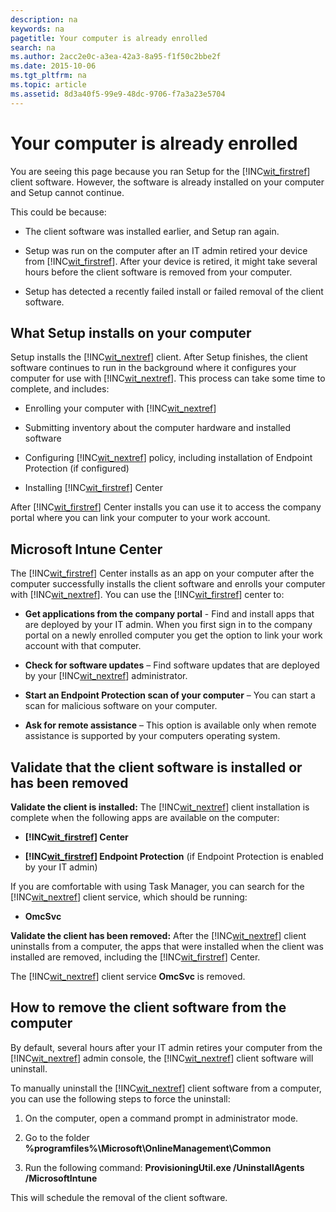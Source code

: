 ```yaml
---
description: na
keywords: na
pagetitle: Your computer is already enrolled
search: na
ms.author: 2acc2e0c-a3ea-42a3-8a95-f1f50c2bbe2f
ms.date: 2015-10-06
ms.tgt_pltfrm: na
ms.topic: article
ms.assetid: 8d3a40f5-99e9-48dc-9706-f7a3a23e5704
---
```

# Your computer is already enrolled
You are seeing this page because you ran Setup for the [!INC[wit_firstref](../Token/wit_firstref_md.md)] client software. However, the software is already installed on your computer and Setup cannot continue.

This could be because:

- The client software was installed earlier, and Setup ran again.

- Setup was run on the computer after an IT admin retired your device from [!INC[wit_firstref](../Token/wit_firstref_md.md)]. After your device is retired, it might take several hours before the client software is removed from your computer.

- Setup has detected a recently failed install or failed removal of the client software.

## <a name="bkmk_install"></a>What Setup installs on your computer
Setup installs the [!INC[wit_nextref](../Token/wit_nextref_md.md)] client. After Setup finishes, the client software continues to run in the background where it configures your computer for use with [!INC[wit_nextref](../Token/wit_nextref_md.md)]. This process can take some time to complete, and includes:

- Enrolling your computer with [!INC[wit_nextref](../Token/wit_nextref_md.md)]

- Submitting inventory about the computer hardware and installed software

- Configuring [!INC[wit_nextref](../Token/wit_nextref_md.md)] policy, including installation of Endpoint Protection (if configured)

- Installing [!INC[wit_firstref](../Token/wit_firstref_md.md)] Center

After [!INC[wit_firstref](../Token/wit_firstref_md.md)] Center installs you can use it to access the company portal where you can link your computer to your work account.

## <a name="bkmk_center"></a>Microsoft Intune Center
The [!INC[wit_firstref](../Token/wit_firstref_md.md)] Center installs as an app on your computer after the computer successfully installs the client software and enrolls your computer with [!INC[wit_nextref](../Token/wit_nextref_md.md)]. You can use the [!INC[wit_firstref](../Token/wit_firstref_md.md)] center to:

- **Get applications from the company portal** - Find and install apps that are deployed by your IT admin. When you first sign in to the company portal on a newly enrolled computer you get the option to link your work account with that computer.

- **Check for software updates** – Find software updates that are deployed by your [!INC[wit_nextref](../Token/wit_nextref_md.md)] administrator.

- **Start an Endpoint Protection scan of your computer** – You can start a scan for malicious software on your computer.

- **Ask for remote assistance** – This option is available only when remote assistance is supported by your computers operating system.

## <a name="bkmk_validate"></a>Validate that the client software is installed or has been removed
**Validate the client is installed:**
The [!INC[wit_nextref](../Token/wit_nextref_md.md)] client installation is complete when the following apps are available on the computer:

- **[!INC[wit_firstref](../Token/wit_firstref_md.md)] Center**

- **[!INC[wit_firstref](../Token/wit_firstref_md.md)] Endpoint Protection** (if Endpoint Protection is enabled by your IT admin)

If you are comfortable with using Task Manager, you can search for the [!INC[wit_nextref](../Token/wit_nextref_md.md)] client service, which should be running:

- **OmcSvc**

**Validate the client has been removed:**
After the [!INC[wit_nextref](../Token/wit_nextref_md.md)] client uninstalls from a computer, the apps that were installed when the client was installed are removed, including the [!INC[wit_firstref](../Token/wit_firstref_md.md)] Center.

The [!INC[wit_nextref](../Token/wit_nextref_md.md)] client service **OmcSvc** is removed.

## <a name="bkmk_remove"></a>How to remove the client software from the computer
By default, several hours after your IT admin retires your computer from the [!INC[wit_nextref](../Token/wit_nextref_md.md)] admin console, the [!INC[wit_nextref](../Token/wit_nextref_md.md)] client software will uninstall.

To manually uninstall the [!INC[wit_nextref](../Token/wit_nextref_md.md)] client software from a computer, you can use the following steps to force the uninstall:

1. On the computer, open a command prompt in administrator mode.

2. Go to the folder **%programfiles%\Microsoft\OnlineManagement\Common**

3. Run the following command: **ProvisioningUtil.exe /UninstallAgents /MicrosoftIntune**

This will schedule the removal of the client software.

